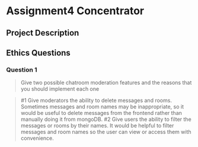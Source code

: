 # Assignment4 Concentrator

## Project Description
<!-- you can include known bugs, design decisions, external references used... -->

## Ethics Questions

### Question 1

> Give two possible chatroom moderation features and the reasons that you should implement each one

<!-- Put your answer to question 1 here -->
> #1 Give moderators the ability to delete messages and rooms. Sometimes messages and room names may be inappropriate, so it would be useful to delete messages from the frontend rather than manually doing it from mongoDB.
> #2 Give users the ability to filter the messages or rooms by their names. It would be helpful to filter messages and room names so the user can view or access them with convenience.
